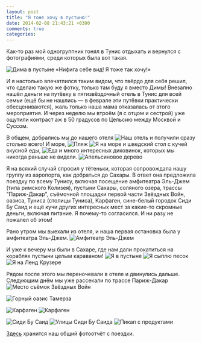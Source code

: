 ```yaml
---
layout: post
title: "Я тоже хочу в пустыню!"
date: 2014-02-08 21:43:21 +0300
comments: true
categories:
---
```


Как-то раз мой одногруппник гонял в Тунис отдыхать и вернулся с фотографиями, среди которых была вот такая.

![Дима в пустыне](https://pp.userapi.com/c403031/v403031891/1b0f/hOtPj2gKQWw.jpg)
«Нифига себе вид! Я тоже так хочу!»

И я настолько впечатлился таким видом, что твёрдо для себя решил, что сделаю такую же фотку, только там буду я вместо Димы!
Внезапно нашёл деньги на путёвку в пятизвёздочный отель в Тунис для всей семьи (ещё бы не нашлись — в феврале эти путёвки практически обесцениваются), жаль только наша мама отказалась от этого мероприятия.
И через неделю мы втроём (я с отцом и сестрой) уже ощутили контраст аж в 50 градусов по Цельсию между Москвой и Суссом.



В общем, добрались мы до нашего отеля
![Наш отель](https://pp.userapi.com/c311426/v311426643/91a0/uqBCrjDQDJs.jpg)
и получили сразу столько всего! И море,
![Пляж](https://pp.userapi.com/c310728/v310728643/66e3/06XoWPe1UFo.jpg)
![Я на море](https://pp.userapi.com/c311426/v311426643/9185/o0ouEuhCDbg.jpg)
и шведский стол с кучей вкусной еды,
![Еда](https://pp.userapi.com/c310728/v310728643/6766/k5KiFKgUPy8.jpg)
и много интересных диковинок, которых мы никогда раньше не видели.
![Апельсиновое дерево](https://pp.userapi.com/c310728/v310728643/6c77/3xVWVGA5-xY.jpg)

Я на всякий случай спросил у тётеньки, которая сопровождала нашу группу из аэропорта, как добраться до Сахары.
В ответ она предложила поездку по всему Тунису, включая посещение амфитеатра Эль-Джем (типа римского Колизея), пустыни Сахары, соляного озера, трассы "Париж-Дакар", съёмочной площадки первой части Звёздных Войн, оазиса, Туниса (столицы Туниса), Карфаген, сине-белый городок Сиди Бу Саид и ещё кучи других интересных мест за какие-то скромные деньги, включая питание.
Я почему-то согласился.
И ни разу не пожалел об этом!

Рано утром мы выехали из отеля, и наша первая остановка была у амфитеатра Эль-Джем.
![Амфитеатр Эль-Джем](https://pp.userapi.com/c311426/v311426643/9119/QWfZbU_4oJQ.jpg)

И уже к вечеру мы были в Сахаре, где нам дали прокатиться на кораблях пустыни целым караваном!
![Я в пустыне](https://pp.userapi.com/c310728/v310728643/694b/EPp1bAQHHU4.jpg)
![Я сыплю песок](https://pp.userapi.com/c310728/v310728643/6942/cGBZ9uSJzfs.jpg)
![Я на Ленд Крузере](https://pp.userapi.com/c311426/v311426643/956a/Ase0nS-rXKs.jpg)

Рядом после этого мы переночевали в отеле и двинулись дальше.
Следующим днём мы уже рассекали по трассе Париж-Дакар
![Место съёмок Звёздных Войн](https://pp.userapi.com/c310728/v310728643/6a2f/QE48rak6-Ac.jpg)

![Горный оазис Тамерза](https://pp.userapi.com/c310728/v310728643/6a80/4_tcmzbFOow.jpg)

![Карфаген](https://pp.userapi.com/c310728/v310728643/6cdd/n0AKH75TgsA.jpg)
![Карфаген](https://pp.userapi.com/c311426/v311426643/921c/eltpNkVKZRo.jpg)

![Сиди Бу Саид](https://pp.userapi.com/c311426/v311426643/92e2/Pu2oW1yRtLM.jpg)
![Улицы Сиди Бу Саида](https://pp.userapi.com/c311426/v311426643/926d/Q7H6P791SXI.jpg)
![Пикап с продуктами](https://pp.userapi.com/c310728/v310728643/6c53/pWtMJElUmlE.jpg)

[Здесь](https://vk.com/album11722643_186283387) хранится наш общий фотоотчёт с поездки.
